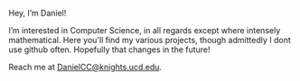 Hey, I’m Daniel!

I’m interested in Computer Science, in all regards except where intensely mathematical. Here you'll find my various projects, though admittedly I dont use github often. Hopefully that changes in the future!

Reach me at DanielCC@knights.ucd.edu.

<!---
DanDigits/DanDigits is a ✨ special ✨ repository because its `README.md` (this file) appears on your GitHub profile.
You can click the Preview link to take a look at your changes.
--->
